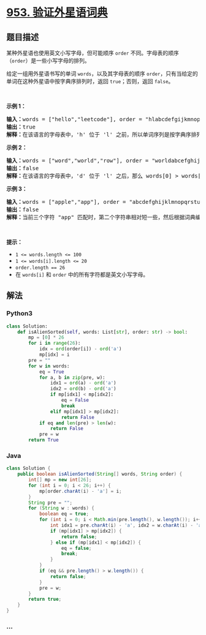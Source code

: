 # [953. 验证外星语词典](https://leetcode-cn.com/problems/verifying-an-alien-dictionary)



## 题目描述

<!-- 这里写题目描述 -->

<p>某种外星语也使用英文小写字母，但可能顺序 <code>order</code> 不同。字母表的顺序（<code>order</code>）是一些小写字母的排列。</p>

<p>给定一组用外星语书写的单词 <code>words</code>，以及其字母表的顺序 <code>order</code>，只有当给定的单词在这种外星语中按字典序排列时，返回 <code>true</code>；否则，返回 <code>false</code>。</p>

<p> </p>

<p><strong>示例 1：</strong></p>

<pre>
<strong>输入：</strong>words = ["hello","leetcode"], order = "hlabcdefgijkmnopqrstuvwxyz"
<strong>输出：</strong>true
<strong>解释：</strong>在该语言的字母表中，'h' 位于 'l' 之前，所以单词序列是按字典序排列的。</pre>

<p><strong>示例 2：</strong></p>

<pre>
<strong>输入：</strong>words = ["word","world","row"], order = "worldabcefghijkmnpqstuvxyz"
<strong>输出：</strong>false
<strong>解释：</strong>在该语言的字母表中，'d' 位于 'l' 之后，那么 words[0] > words[1]，因此单词序列不是按字典序排列的。</pre>

<p><strong>示例 3：</strong></p>

<pre>
<strong>输入：</strong>words = ["apple","app"], order = "abcdefghijklmnopqrstuvwxyz"
<strong>输出：</strong>false
<strong>解释：</strong>当前三个字符 "app" 匹配时，第二个字符串相对短一些，然后根据词典编纂规则 "apple" > "app"，因为 'l' > '∅'，其中 '∅' 是空白字符，定义为比任何其他字符都小（<a href="https://baike.baidu.com/item/%E5%AD%97%E5%85%B8%E5%BA%8F" target="_blank">更多信息</a>）。
</pre>

<p> </p>

<p><strong>提示：</strong></p>

<ul>
	<li><code>1 <= words.length <= 100</code></li>
	<li><code>1 <= words[i].length <= 20</code></li>
	<li><code>order.length == 26</code></li>
	<li>在 <code>words[i]</code> 和 <code>order</code> 中的所有字符都是英文小写字母。</li>
</ul>


## 解法

<!-- 这里可写通用的实现逻辑 -->

<!-- tabs:start -->

### **Python3**

<!-- 这里可写当前语言的特殊实现逻辑 -->

```python
class Solution:
    def isAlienSorted(self, words: List[str], order: str) -> bool:
        mp = [0] * 26
        for i in range(26):
            idx = ord(order[i]) - ord('a')
            mp[idx] = i
        pre = ""
        for w in words:
            eq = True
            for a, b in zip(pre, w):
                idx1 = ord(a) - ord('a')
                idx2 = ord(b) - ord('a')
                if mp[idx1] < mp[idx2]:
                    eq = False
                    break
                elif mp[idx1] > mp[idx2]:
                    return False
            if eq and len(pre) > len(w):
                return False
            pre = w
        return True
```

### **Java**

<!-- 这里可写当前语言的特殊实现逻辑 -->

```java
class Solution {
    public boolean isAlienSorted(String[] words, String order) {
        int[] mp = new int[26];
        for (int i = 0; i < 26; i++) {
            mp[order.charAt(i) - 'a'] = i;
        }
        String pre = "";
        for (String w : words) {
            boolean eq = true;
            for (int i = 0; i < Math.min(pre.length(), w.length()); i++) {
                int idx1 = pre.charAt(i) - 'a', idx2 = w.charAt(i) - 'a';
                if (mp[idx1] > mp[idx2]) {
                    return false;
                } else if (mp[idx1] < mp[idx2]) {
                    eq = false;
                    break;
                }
            }
            if (eq && pre.length() > w.length()) {
                return false;
            }
            pre = w;
        }
        return true;
    }
}
```

### **...**

```

```

<!-- tabs:end -->
